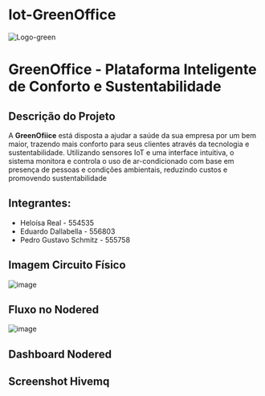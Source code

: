 # Iot-GreenOffice

![Logo-green](https://github.com/user-attachments/assets/44f90e5a-afc0-48d1-a41c-82bc35adb1c6)


# GreenOffice - Plataforma Inteligente de Conforto e Sustentabilidade

## Descrição do Projeto
A **GreenOfiice** está disposta a ajudar a saúde da sua empresa por um bem maior, trazendo mais conforto para seus clientes através da tecnologia e sustentabilidade. Utilizando sensores IoT e uma interface intuitiva, o sistema monitora e controla o uso de ar-condicionado com base em presença de pessoas e condições ambientais, reduzindo custos e promovendo sustentabilidade

## Integrantes:
- Heloísa Real - 554535
- Eduardo Dallabella - 556803
- Pedro Gustavo Schmitz - 555758

## Imagem Circuito Físico
![image](https://github.com/user-attachments/assets/52e5e82f-0e08-483c-9863-a23dcc6ff368)

## Fluxo no Nodered
![image](https://github.com/user-attachments/assets/53769be6-bbca-47df-9335-701045958ce9)


## Dashboard Nodered


## Screenshot Hivemq
